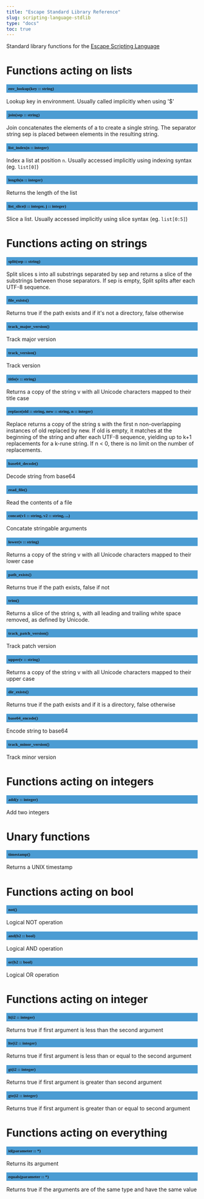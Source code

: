 ```yaml
---
title: "Escape Standard Library Reference"
slug: scripting-language-stdlib 
type: "docs"
toc: true
---
```


<style>
h2 {
  font-size: 0.8em;
  font-family: mono;
  background: #4B9CD3;
  padding: 5px;
}
</style>

Standard library functions for the [Escape Scripting Language](../scripting-language/)


# Functions acting on lists

## env_lookup(key :: string)

Lookup key in environment. Usually called implicitly when using '$'

## join(sep :: string)

Join concatenates the elements of a to create a single string. The separator string sep is placed between elements in the resulting string. 

## list_index(n :: integer)

Index a list at position `n`. Usually accessed implicitly using indexing syntax (eg. `list[0]`)

## length(n :: integer)

Returns the length of the list

## list_slice(i :: integer, j :: integer)

Slice a list. Usually accessed implicitly using slice syntax (eg. `list[0:5]`)


# Functions acting on strings

## split(sep :: string)

Split slices s into all substrings separated by sep and returns a slice of the substrings between those separators. If sep is empty, Split splits after each UTF-8 sequence.

## file_exists()

Returns true if the path exists and if it's not a directory, false otherwise

## track_major_version()

Track major version

## track_version()

Track version

## title(v :: string)

Returns a copy of the string v with all Unicode characters mapped to their title case

## replace(old :: string, new :: string, n :: integer)

Replace returns a copy of the string s with the first n non-overlapping instances of old replaced by new. If old is empty, it matches at the beginning of the string and after each UTF-8 sequence, yielding up to k+1 replacements for a k-rune string. If n < 0, there is no limit on the number of replacements.

## base64_decode()

Decode string from base64

## read_file()

Read the contents of a file

## concat(v1 :: string, v2 :: string, ...)

Concatate stringable arguments

## lower(v :: string)

Returns a copy of the string v with all Unicode characters mapped to their lower case

## path_exists()

Returns true if the path exists, false if not

## trim()

Returns a slice of the string s, with all leading and trailing white space removed, as defined by Unicode. 

## track_patch_version()

Track patch version

## upper(v :: string)

Returns a copy of the string v with all Unicode characters mapped to their upper case

## dir_exists()

Returns true if the path exists and if it is a directory, false otherwise

## base64_encode()

Encode string to base64

## track_minor_version()

Track minor version


# Functions acting on integers

## add(y :: integer)

Add two integers


# Unary functions

## timestamp()

Returns a UNIX timestamp


# Functions acting on bool

## not()

Logical NOT operation

## and(b2 :: bool)

Logical AND operation

## or(b2 :: bool)

Logical OR operation


# Functions acting on integer

## lt(i2 :: integer)

Returns true if first argument is less than the second argument

## lte(i2 :: integer)

Returns true if first argument is less than or equal to the second argument

## gt(i2 :: integer)

Returns true if first argument is greater than second argument

## gte(i2 :: integer)

Returns true if first argument is greater than or equal to second argument


# Functions acting on everything

## id(parameter :: *)

Returns its argument

## equals(parameter :: *)

Returns true if the arguments are of the same type and have the same value

